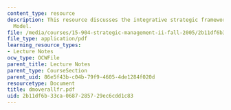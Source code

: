 ```yaml
---
content_type: resource
description: This resource discusses the integrative strategic framework of Delta
  Model.
file: /media/courses/15-904-strategic-management-ii-fall-2005/2b11df6b33ca0687285729ec6cdd1c83_dmoverallfr.pdf
file_type: application/pdf
learning_resource_types:
- Lecture Notes
ocw_type: OCWFile
parent_title: Lecture Notes
parent_type: CourseSection
parent_uid: 86e5f43b-c04b-79f9-4605-4de1284f020d
resourcetype: Document
title: dmoverallfr.pdf
uid: 2b11df6b-33ca-0687-2857-29ec6cdd1c83
---
```


